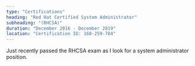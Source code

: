 ```yaml
---
type: "Certifications"
heading: "Red Hat Certified System Administrator"
subheading: "(RHCSA)"
duration: "December 2016 - December 2019"
location: "Certification ID: 160-259-784"
---
```

Just recently passed the RHCSA exam as I look for a system administrator position.
